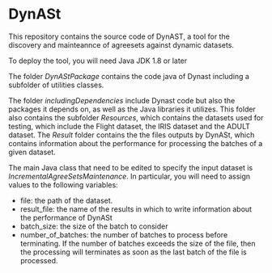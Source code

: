 # DynASt
This repository contains the source code of DynAST, a tool for the discovery and mainteannce of agreesets against dynamic datasets.

To deploy the tool, you will need Java JDK 1.8 or later

The folder *DynAStPackage* contains the code java of Dynast including a subfolder of utilities classes.

The folder *includingDependencies* include Dynast code but also the packages it depends on, as well as the Java libraries it utilizes. This folder also contains the subfolder *Resources*, which contains the datasets used for testing, which include the Flight dataset, the IRIS dataset and the ADULT dataset.
The *Result* folder contains the the files outputs by DynASt, which contains information about the performance for processing the batches of a given dataset.

The main Java class that need to be edited to specify the input dataset is *IncrementalAgreeSetsMaintenance*. In particular, you will need to assign values to the following variables:
* file: the path of the dataset. 
* result_file: the name of the results in which to write information about the performance of DynASt
* batch_size: the size of the batch to consider
* number_of_batches: the number of batches to process before terminating. If the number of batches exceeds the size of the file, then the processing will terminates as soon as the last batch of the file is processed.
